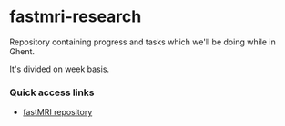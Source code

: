 # fastmri-research

Repository containing progress and tasks which we'll be doing while in Ghent.

It's divided on week basis.

### Quick access links

- [fastMRI repository](https://github.com/facebookresearch/fastMRI)